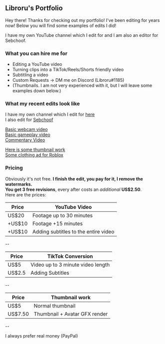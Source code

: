## Libroru's Portfolio

Hey there! Thanks for checking out my portfolio! I've been editing for years now! Below you will find some examples of edits I did!

I have my own YouTube channel which I edit for and I am also an editor for Sebchoof.

### What you can hire me for

- Editing a YouTube video
- Turning clips into a TikTok/Reels/Shorts friendly video
- Subtitling a video
- Custom Requests -> DM me on Discord (Libroru#1185)
- (Thumbnails. I am not very experienced with it, but I will leave some examples down below.)

### What my recent edits look like

I have my own channel which I edit for [here](https://www.youtube.com/channel/UCpNA4-mfV_bhbcjHBPluRpQ)  
I also edit for [Sebchoof](https://www.youtube.com/user/sebchooo)  

[Basic webcam video](https://www.youtube.com/watch?v=daRmgGOwz0Y)  
[Basic gameplay video](https://www.youtube.com/watch?v=jr1YDPolI24)  
[Commentary Video](https://youtube.com/watch?v=rvv8M5joO_sg)  

[Here is some thumbnail work](https://media.discordapp.net/attachments/264055287479140352/877169203260588082/thumb.png?width=984&height=554)  
[Some clothing ad for Roblox](https://media.discordapp.net/attachments/264055287479140352/610057679477538816/lrectangleadoutifts.png)  

### Pricing

Obviously it's not free.
**I finish the edit, you pay for it, I remove the watermarks.**  
**You get 3 free revisions**, every after costs an *additional* **US$2.50**.  
Here are the prices:

|Price| YouTube Video |
|-----| ----------- |
|US$20| Footage up to 30 minutes |
|+US$10| Footage +15 minutes |
|+US$10| Adding subtitles to the entire video |

--

|Price| TikTok Conversion |
|-----| ----------- |
|US$5| Video up to 3 minute video length |
|US$2.5| Adding Subtitles |

--

|Price| Thumbnail work |
|-----| ----------- |
|US$5| Normal thumbnail |
|US$7.50| Thumbnail + Avatar GFX render |

--

I always prefer real money (PayPal)
